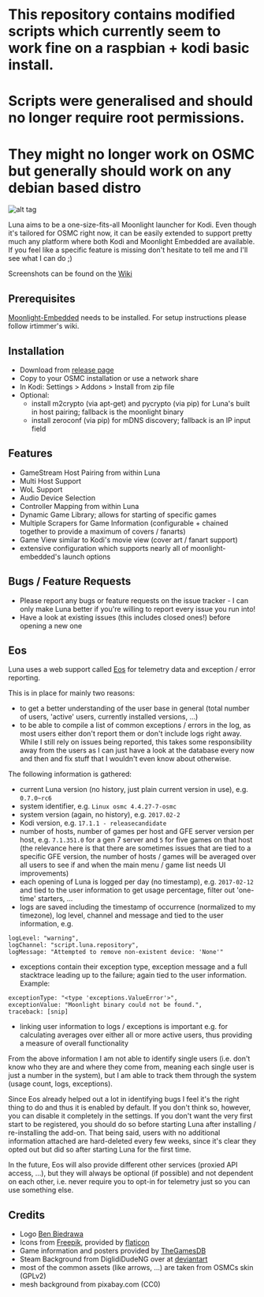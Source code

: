 # This repository contains modified scripts which currently seem to work fine on a raspbian + kodi basic install. 
# Scripts were generalised and should no longer require root permissions. 
# They might no longer work on OSMC but generally should work on any debian based distro


![alt tag](https://raw.github.com/wackerl91/luna/master/icon.png)

Luna aims to be a one-size-fits-all Moonlight launcher for Kodi. Even though it's tailored for OSMC right now, it can be easily extended to support pretty much any platform where both Kodi and Moonlight Embedded are available. 
If you feel like a specific feature is missing don't hesitate to tell me and I'll see what I can do ;) 

Screenshots can be found on the [Wiki](https://github.com/wackerl91/luna/wiki)

## Prerequisites
[Moonlight-Embedded](https://github.com/irtimmer/moonlight-embedded) needs to be installed. For setup instructions please follow irtimmer's wiki.

## Installation
- Download from [release page](https://github.com/wackerl91/luna/releases)
- Copy to your OSMC installation or use a network share
- In Kodi: Settings > Addons > Install from zip file
- Optional:
    - install m2crypto (via apt-get) and pycrypto (via pip) for Luna's built in host pairing; fallback is the moonlight binary
    - install zeroconf (via pip) for mDNS discovery; fallback is an IP input field

## Features
- GameStream Host Pairing from within Luna
- Multi Host Support
- WoL Support
- Audio Device Selection
- Controller Mapping from within Luna
- Dynamic Game Library; allows for starting of specific games
- Multiple Scrapers for Game Information (configurable + chained together to provide a maximum of covers / fanarts)
- Game View similar to Kodi's movie view (cover art / fanart support)
- extensive configuration which supports nearly all of moonlight-embedded's launch options

## Bugs / Feature Requests
- Please report any bugs or feature requests on the issue tracker - I can only make Luna better if you're willing to report every issue you run into!
- Have a look at existing issues (this includes closed ones!) before opening a new one

## Eos
Luna uses a web support called [Eos](https://github.com/wackerl91/eos) for telemetry data and exception / error reporting.

This is in place for mainly two reasons:
- to get a better understanding of the user base in general (total number of users, 'active' users, currently installed versions, ...)
- to be able to compile a list of common exceptions / errors in the log, as most users either don't report them or don't include logs right away.
While I still rely on issues being reported, this takes some responsibility away from the users as I can just have a look at the database
every now and then and fix stuff that I wouldn't even know about otherwise.

The following information is gathered:
- current Luna version (no history, just plain current version in use), e.g. `0.7.0~rc6`
- system identifier, e.g. `Linux osmc 4.4.27-7-osmc`
- system version (again, no history), e.g. `2017.02-2`
- Kodi version, e.g. `17.1.1 - releasecandidate`
- number of hosts, number of games per host and GFE server version per host, e.g. `7.1.351.0` for a gen 7 server and `5` for five games on that host
(the relevance here is that there are sometimes issues that are tied to a specific GFE version, the number of hosts / games will be averaged
over all users to see if and when the main menu / game list needs UI improvements)
- each opening of Luna is logged per day (no timestamp), e.g. `2017-02-12` and tied to the user information to get usage percentage, filter out 'one-time' starters, ...
- logs are saved including the timestamp of occurrence (normalized to my timezone), log level, channel and message and tied to the user information, e.g.
```
logLevel: "warning",
logChannel: "script.luna.repository",
logMessage: "Attempted to remove non-existent device: 'None'"
```
- exceptions contain their exception type, exception message and a full stacktrace leading up to the failure; again tied to the user information. Example:
```
exceptionType: "<type 'exceptions.ValueError'>",
exceptionValue: "Moonlight binary could not be found.",
traceback: [snip]

```
- linking user information to logs / exceptions is important e.g. for calculating averages over either all or more active users, thus providing a
measure of overall functionality

From the above information I am not able to identify single users (i.e. don't know who they are and where they come from, meaning each single user is just a number in the system),
but I am able to track them through the system (usage count, logs, exceptions).

Since Eos already helped out a lot in identifying bugs I feel it's the right thing to do and thus it is enabled by default. If you don't think so,
however, you can disable it completely in the settings. If you don't want the very first start to be registered, you should do so before starting
Luna after installing / re-installing the add-on. That being said, users with no additional information attached are hard-deleted every few weeks, since it's clear they
opted out but did so after starting Luna for the first time.

In the future, Eos will also provide different other services (proxied API access, ...), but they will always be optional (if possible) and not dependent on each other,
i.e. never require you to opt-in for telemetry just so you can use something else.

## Credits
- Logo [Ben Biedrawa](http://BengerengTV.com)
- Icons from [Freepik](http://www.flaticon.com/authors/freepik), provided by [flaticon](www.flaticon.com)
- Game information and posters provided by [TheGamesDB](http://thegamesdb.net)
- Steam Background from DiglidiDudeNG over at [deviantart](http://diglididudeng.deviantart.com/art/Steam-Wallpaper-Globe-458081397)
- most of the common assets (like arrows, ...) are taken from OSMCs skin (GPLv2)
- mesh background from pixabay.com (CC0)
